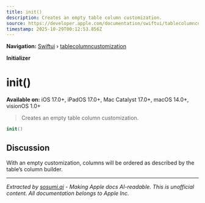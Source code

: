 ```yaml
---
title: init()
description: Creates an empty table column customization.
source: https://developer.apple.com/documentation/swiftui/tablecolumncustomization/init()
timestamp: 2025-10-29T00:12:53.856Z
---
```


**Navigation:** [Swiftui](/documentation/swiftui) › [tablecolumncustomization](/documentation/swiftui/tablecolumncustomization)

**Initializer**

# init()

**Available on:** iOS 17.0+, iPadOS 17.0+, Mac Catalyst 17.0+, macOS 14.0+, visionOS 1.0+

> Creates an empty table column customization.

```swift
init()
```

## Discussion

With an empty customization, columns will be ordered as described by the table’s column builder.

---

*Extracted by [sosumi.ai](https://sosumi.ai) - Making Apple docs AI-readable.*
*This is unofficial content. All documentation belongs to Apple Inc.*
